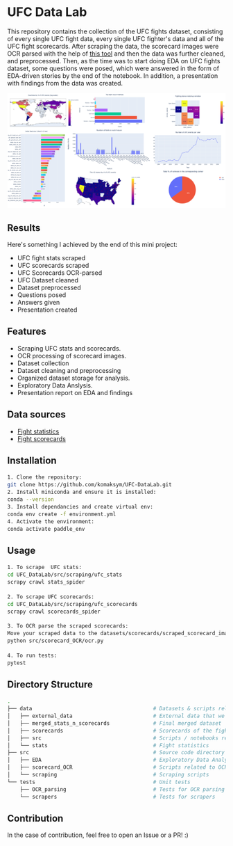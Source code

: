 # UFC Data Lab

This repository contains the collection of the UFC fights dataset, consisting of every single UFC fight data, every single UFC fighter's data and all of the UFC fight scorecards. After scraping the data, the scorecard images were OCR parsed with the help of <a href="https://github.com/PaddlePaddle/PaddleOCR">this tool</a> and then the data was further cleaned, and preprocessed. Then, as the time was to start doing EDA on UFC fights dataset, some questions were posed, which were answered in the form of EDA-driven stories by the end of the notebook. In addition, a presentation with findings from the data was created. 

<img src="preview.png">

## Results
Here's something I achieved by the end of this mini project:
* UFC fight stats scraped
* UFC scorecards scraped
* UFC Scorecards OCR-parsed
* UFC Dataset cleaned
* Dataset preprocessed
* Questions posed
* Answers given
* Presentation created


## Features
- Scraping UFC stats and scorecards.
- OCR processing of scorecard images.
- Dataset collection
- Dataset cleaning and preprocessing
- Organized dataset storage for analysis.
- Exploratory Data Anslysis.
- Presentation report on EDA and findings

## Data sources
- <a href="http://ufcstats.com/">Fight statistics</a>
- <a href="https://www.ufc.com/scorecards/">Fight scorecards</a>

## Installation
```bash
1. Clone the repository:
git clone https://github.com/komaksym/UFC-DataLab.git
2. Install miniconda and ensure it is installed:
conda --version
3. Install dependancies and create virtual env:
conda env create -f environment.yml
4. Activate the environment:
conda activate paddle_env
```

## Usage
```bash
1. To scrape  UFC stats:
cd UFC_DataLab/src/scraping/ufc_stats
scrapy crawl stats_spider

2. To scrape UFC scorecards:
cd UFC_DataLab/src/scraping/ufc_scorecards
scrapy crawl scorecards_spider

3. To OCR parse the scraped scorecards:
Move your scraped data to the datasets/scorecards/scraped_scorecard_images/new_version_scorecards/
python src/scorecard_OCR/ocr.py

4. To run tests:
pytest
```

## Directory Structure
```bash 
.
├── data                                       # Datasets & scripts related to working with them
│   ├── external_data                          # External data that we use besides our own scraped datasets
│   ├── merged_stats_n_scorecards              # Final merged dataset 
│   ├── scorecards                             # Scorecards of the fights
│   ├── src                                    # Scripts / notebooks related to working with the data
│   └── stats                                  # Fight statistics
├── src                                        # Source code directory
│   ├── EDA                                    # Exploratory Data Analysis
│   ├── scorecard_OCR                          # Scripts related to OCR parsing the scraped scorecards
│   └── scraping                               # Scraping scripts
└── tests                                      # Unit tests
    ├── OCR_parsing                            # Tests for OCR parsing scripts
    └── scrapers                               # Tests for scrapers
```
## Contribution
In the case of contribution, feel free to open an Issue or a PR! :)